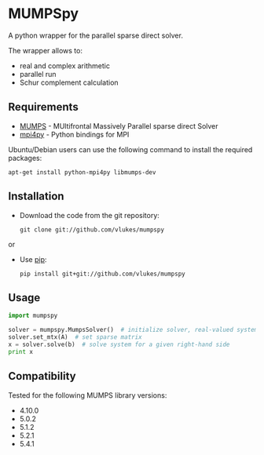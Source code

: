 MUMPSpy
=======

A python wrapper for the parallel sparse direct solver.

The wrapper allows to:

* real and complex arithmetic
* parallel run
* Schur complement calculation

Requirements
------------

* [MUMPS](http://mumps-solver.org) - MUltifrontal Massively Parallel sparse
  direct Solver
* [mpi4py](http://mpi4py.scipy.org/) - Python bindings for MPI

Ubuntu/Debian users can use the following command to install the required
packages:

    apt-get install python-mpi4py libmumps-dev

Installation
------------

* Download the code from the git repository:

      git clone git://github.com/vlukes/mumpspy

or

* Use [pip](https://pypi.org/project/pip/):

      pip install git+git://github.com/vlukes/mumpspy

Usage
-----

```python
import mumpspy

solver = mumpspy.MumpsSolver()  # initialize solver, real-valued system
solver.set_mtx(A)  # set sparse matrix
x = solver.solve(b)  # solve system for a given right-hand side
print x
```

Compatibility
-------------

Tested for the following MUMPS library versions:

* 4.10.0
* 5.0.2
* 5.1.2
* 5.2.1
* 5.4.1
